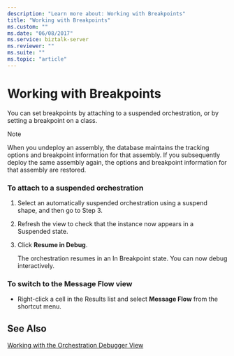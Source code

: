 ```yaml
---
description: "Learn more about: Working with Breakpoints"
title: "Working with Breakpoints"
ms.custom: ""
ms.date: "06/08/2017"
ms.service: biztalk-server
ms.reviewer: ""
ms.suite: ""
ms.topic: "article"
---
```

# Working with Breakpoints
You can set breakpoints by attaching to a suspended orchestration, or by setting a breakpoint on a class.  
  
> [!NOTE]
>  When you undeploy an assembly, the database maintains the tracking options and breakpoint information for that assembly. If you subsequently deploy the same assembly again, the options and breakpoint information for that assembly are restored.  
  
### To attach to a suspended orchestration  
  
1.  Select an automatically suspended orchestration using a suspend shape, and then go to Step 3.  
  
2.  Refresh the view to check that the instance now appears in a Suspended state.  
  
3.  Click **Resume in Debug**.  
  
     The orchestration resumes in an In Breakpoint state. You can now debug interactively.  
  
### To switch to the Message Flow view  
  
-   Right-click a cell in the Results list and select **Message Flow** from the shortcut menu.  
  
## See Also  
 [Working with the Orchestration Debugger View](../core/working-with-the-orchestration-debugger-view.md)
